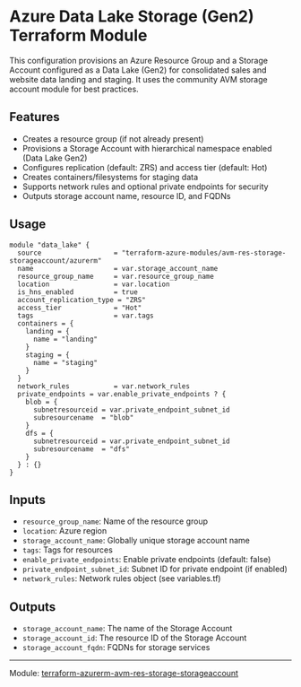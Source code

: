 # Azure Data Lake Storage (Gen2) Terraform Module

This configuration provisions an Azure Resource Group and a Storage Account configured as a Data Lake (Gen2) for consolidated sales and website data landing and staging. It uses the community AVM storage account module for best practices.

## Features
- Creates a resource group (if not already present)
- Provisions a Storage Account with hierarchical namespace enabled (Data Lake Gen2)
- Configures replication (default: ZRS) and access tier (default: Hot)
- Creates containers/filesystems for staging data
- Supports network rules and optional private endpoints for security
- Outputs storage account name, resource ID, and FQDNs

## Usage

```
module "data_lake" {
  source                  = "terraform-azure-modules/avm-res-storage-storageaccount/azurerm"
  name                    = var.storage_account_name
  resource_group_name     = var.resource_group_name
  location                = var.location
  is_hns_enabled          = true
  account_replication_type = "ZRS"
  access_tier             = "Hot"
  tags                    = var.tags
  containers = {
    landing = {
      name = "landing"
    }
    staging = {
      name = "staging"
    }
  }
  network_rules           = var.network_rules
  private_endpoints = var.enable_private_endpoints ? {
    blob = {
      subnetresourceid = var.private_endpoint_subnet_id
      subresourcename  = "blob"
    }
    dfs = {
      subnetresourceid = var.private_endpoint_subnet_id
      subresourcename  = "dfs"
    }
  } : {}
}
```

## Inputs
- `resource_group_name`: Name of the resource group
- `location`: Azure region
- `storage_account_name`: Globally unique storage account name
- `tags`: Tags for resources
- `enable_private_endpoints`: Enable private endpoints (default: false)
- `private_endpoint_subnet_id`: Subnet ID for private endpoint (if enabled)
- `network_rules`: Network rules object (see variables.tf)

## Outputs
- `storage_account_name`: The name of the Storage Account
- `storage_account_id`: The resource ID of the Storage Account
- `storage_account_fqdn`: FQDNs for storage services

---
Module: [terraform-azurerm-avm-res-storage-storageaccount](https://registry.terraform.io/modules/terraform-azure-modules/avm-res-storage-storageaccount/azurerm/latest)
